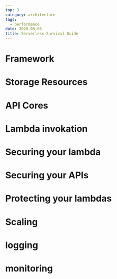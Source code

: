 ```yaml
---
top: 3
category: architecture
tags:
  - performance
date: 2020-05-05
title: Serverless Survival Guide
---
```


# Framework

# Storage Resources

# API Cores

# Lambda invokation

# Securing your lambda

# Securing your APIs

# Protecting your lambdas

# Scaling 

# logging

# monitoring



